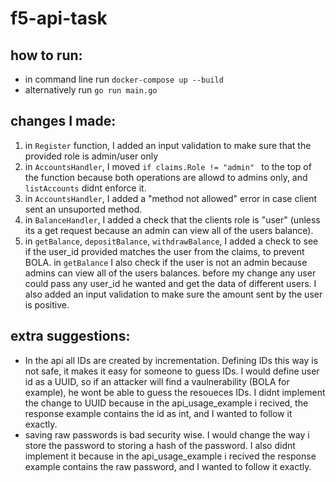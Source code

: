 # f5-api-task

## how to run:
- in command line run `docker-compose up --build`
- alternatively run `go run main.go`

## changes I made:

1. in `Register` function, I added an input validation to make sure that the provided role is admin/user only
2. in `AccountsHandler`, I moved `if claims.Role != "admin" ` to the top of the function because both operations are allowd to admins only, and `listAccounts` didnt enforce it.
3. in `AccountsHandler`, I added a "method not allowed" error in case client sent an unsuported method.
4. in `BalanceHandler`, I added a check that the clients role is "user" (unless its a get request because an admin can view all of the users balance).
5. in `getBalance`,  `depositBalance`, `withdrawBalance`, I added a check to see if the user_id provided matches the user from the claims, to prevent BOLA. in `getBalance` I also check if the user is not an admin because admins can view all of the users balances.
before my change any user could pass any user_id he wanted and get the data of different users.
I also added an input validation to make sure the amount sent by the user is positive.

## extra suggestions:
- In the api all IDs are created by incrementation. Defining IDs this way is not safe, it makes it easy for someone to guess IDs. I would define user id as a UUID, so if an attacker will find a vaulnerability (BOLA for example), he wont be able to guess the resoueces IDs. I didnt implement the change to UUID because in the api_usage_example i recived, the response example contains the id as int, and I wanted to follow it exactly.
- saving raw passwords is bad security wise. I would change the way i store the password to storing a hash of the password. I also didnt implement it because in the api_usage_example i recived the response example contains the raw password, and I wanted to follow it exactly.

